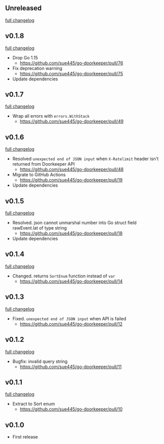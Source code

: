 ## Unreleased
[full changelog](http://github.com/sue445/go-doorkeeper/compare/v0.1.8...master)

## v0.1.8
[full changelog](http://github.com/sue445/go-doorkeeper/compare/v0.1.7...v0.1.8)

* Drop Go 1.15
  * https://github.com/sue445/go-doorkeeper/pull/76
* Fix deprecation warning
  * https://github.com/sue445/go-doorkeeper/pull/75
* Update dependencies

## v0.1.7
[full changelog](http://github.com/sue445/go-doorkeeper/compare/v0.1.6...v0.1.7)

* Wrap all errors with `errors.WithStack`
  * https://github.com/sue445/go-doorkeeper/pull/49

## v0.1.6
[full changelog](http://github.com/sue445/go-doorkeeper/compare/v0.1.5...v0.1.6)

* Resolved `unexpected end of JSON input` when `X-Ratelimit` header isn't returned from Doorkeeper API
  * https://github.com/sue445/go-doorkeeper/pull/48
* Migrate to GitHub Actions
  * https://github.com/sue445/go-doorkeeper/pull/19
* Update dependencies

## v0.1.5
[full changelog](http://github.com/sue445/go-doorkeeper/compare/v0.1.4...v0.1.5)

* Resolved. json cannot unmarshal number into Go struct field rawEvent.lat of type string
  * https://github.com/sue445/go-doorkeeper/pull/18
* Update dependencies

## v0.1.4
[full changelog](http://github.com/sue445/go-doorkeeper/compare/v0.1.3...v0.1.4)

* Changed. returns `SortEnum` function instead of `var`
  * https://github.com/sue445/go-doorkeeper/pull/14

## v0.1.3
[full changelog](http://github.com/sue445/go-doorkeeper/compare/v0.1.2...v0.1.3)

* Fixed. `unexpected end of JSON input` when API is failed
  * https://github.com/sue445/go-doorkeeper/pull/12

## v0.1.2
[full changelog](http://github.com/sue445/go-doorkeeper/compare/v0.1.1...v0.1.2)

* Bugfix: invalid query string
  * https://github.com/sue445/go-doorkeeper/pull/11

## v0.1.1
[full changelog](http://github.com/sue445/go-doorkeeper/compare/v0.1.0...v0.1.1)

* Extract to Sort enum
  * https://github.com/sue445/go-doorkeeper/pull/10

## v0.1.0
* First release
